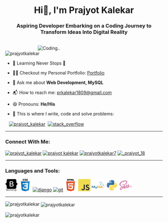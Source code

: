 <h1 align="center"> Hi👋, I'm Prajyot Kalekar</h1>
<h3 align="center">Aspiring Developer Embarking on a Coding Journey to Transform Ideas Into Digital Reality</h3>
<br>
<img align="right" alt="Coding.." width="400" src="https://cdn.dribbble.com/users/1162077/screenshots/3848914/programmer.gif"

<p align="left"> <img src="https://komarev.com/ghpvc/?username=prajyotkalekar&label=Profile%20views&color=0e75b6&style=flat" alt="prajyotkalekar" /></p>

- 🌱 Learning Never Stops 🚀

- 👨‍💻 Checkout my Personal Portfolio: <a href="https://prajyotkalekar.github.io/Portfolio/" target="_blank">Portfolio</a>

- 💬 Ask me about **Web Development, MySQL**

- 📬 How to reach me: prkalekar1809@gmail.com

- 😄 Pronouns: **He/His**

- 💪 This is where I write, code and solve problems:

&nbsp;&nbsp;&nbsp;<a href="https://github.com/prajyotkalekar" target="blank"><img align="center" src="https://cdn-icons-png.flaticon.com/128/733/733553.png" alt="prajyot_kalekar" height="35" width="35"/></a>
&nbsp;<a href="https://stackoverflow.com" target="blank"><img align="center" src="https://cdn-icons-png.flaticon.com/128/2111/2111628.png" alt="stack_overflow" height="35" width="35"/></a>

<hr>

<h3 align="left">Connect With Me:</h3>
<p align="left">
<a href="https://twitter.com/prajyot_kalekar" target="blank"><img align="center" src="https://raw.githubusercontent.com/rahuldkjain/github-profile-readme-generator/master/src/images/icons/Social/twitter.svg" alt="prajyot_kalekar" height="30" width="40" /></a>
<a href="https://linkedin.com/in/prajyot kalekar" target="blank"><img align="center" src="https://raw.githubusercontent.com/rahuldkjain/github-profile-readme-generator/master/src/images/icons/Social/linked-in-alt.svg" alt="prajyot kalekar" height="30" width="40"/></a>
<a href="https://fb.com/prajyotkalekar7" target="blank"><img align="center" src="https://raw.githubusercontent.com/rahuldkjain/github-profile-readme-generator/master/src/images/icons/Social/facebook.svg" alt="prajyotkalekar7" height="30" width="40"/></a>
<a href="https://instagram.com/_prajyot_18" target="blank"><img align="center" src="https://raw.githubusercontent.com/rahuldkjain/github-profile-readme-generator/master/src/images/icons/Social/instagram.svg" alt="_prajyot_18" height="30" width="40"/></a>
</p>

<hr>

<h3 align="left">Languages and Tools:</h3>
<p align="left"> 
  
<a href="https://getbootstrap.com" target="_blank" rel="noreferrer"><img src="https://raw.githubusercontent.com/devicons/devicon/master/icons/bootstrap/bootstrap-plain-wordmark.svg" alt="bootstrap" width="40" height="40"/></a> 
<a href="https://www.w3schools.com/css/" target="_blank" rel="noreferrer"><img src="https://raw.githubusercontent.com/devicons/devicon/master/icons/css3/css3-original-wordmark.svg" alt="css3" width="40" height="40"/></a> 
<a href="https://www.djangoproject.com/" target="_blank" rel="noreferrer"><img src="https://cdn.worldvectorlogo.com/logos/django.svg" alt="django" width="40" height="40"/></a> 
<a href="https://git-scm.com/" target="_blank" rel="noreferrer"><img src="https://www.vectorlogo.zone/logos/git-scm/git-scm-icon.svg" alt="git" width="40" height="40"/></a>
<a href="https://www.w3.org/html/" target="_blank" rel="noreferrer"><img src="https://raw.githubusercontent.com/devicons/devicon/master/icons/html5/html5-original-wordmark.svg" alt="html5" width="40" height="40"/></a>
<a href="https://developer.mozilla.org/en-US/docs/Web/JavaScript" target="_blank" rel="noreferrer"><img src="https://raw.githubusercontent.com/devicons/devicon/master/icons/javascript/javascript-original.svg" alt="javascript" width="40" height="40"/></a>
<a href="https://www.mysql.com/" target="_blank" rel="noreferrer"><img src="https://raw.githubusercontent.com/devicons/devicon/master/icons/mysql/mysql-original-wordmark.svg" alt="mysql" width="40" height="40"/></a>
<a href="https://www.python.org" target="_blank" rel="noreferrer"><img src="https://raw.githubusercontent.com/devicons/devicon/master/icons/python/python-original.svg" alt="python" width="40" height="40"/></a>
<a href="https://sass-lang.com" target="_blank" rel="noreferrer"><img src="https://raw.githubusercontent.com/devicons/devicon/master/icons/sass/sass-original.svg" alt="sass" width="40" height="40"/></a> 
</p>

<hr>

<p>
<img align="left" src="https://github-readme-stats.vercel.app/api/top-langs?username=prajyotkalekar&show_icons=true&locale=en&layout=compact" alt="prajyotkalekar" />
</p>

<p>&nbsp;<img align="center" src="https://github-readme-stats.vercel.app/api?username=prajyotkalekar&show_icons=true&locale=en" alt="prajyotkalekar" /></p>

<p><img align="center" src="https://github-readme-streak-stats.herokuapp.com/?user=prajyotkalekar&" alt="prajyotkalekar" /></p>
